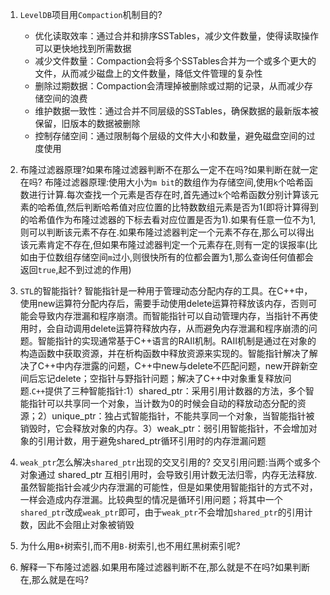 1. `LevelDB`项目用`Compaction`机制目的?
    * 优化读取效率：通过合并和排序SSTables，减少文件数量，使得读取操作可以更快地找到所需数据
    * 减少文件数量：Compaction会将多个SSTables合并为一个或多个更大的文件，从而减少磁盘上的文件数量，降低文件管理的复杂性
    * 删除过期数据：Compaction会清理掉被删除或过期的记录，从而减少存储空间的浪费
    * 维护数据一致性：通过合并不同层级的SSTables，确保数据的最新版本被保留，旧版本的数据被删除
    * 控制存储空间：通过限制每个层级的文件大小和数量，避免磁盘空间的过度使用
2. 布隆过滤器原理?如果布隆过滤器判断不在那么一定不在吗?如果判断在就一定在吗?
   布隆过滤器原理:使用大小为`m bit`的数组作为存储空间,使用`k`个哈希函数进行计算.每次查找一个元素是否存在时,首先通过`k`个哈希函数分别计算该元素的哈希值,然后判断哈希值对应位置的比特数数组元素是否为1(即将计算得到的哈希值作为布隆过滤器的下标去看对应位置是否为1).如果有任意一位不为1,则可以判断该元素不存在.如果布隆过滤器判定一个元素不存在,那么可以得出该元素肯定不存在,但如果布隆过滤器判定一个元素存在,则有一定的误报率(比如由于位数组存储空间`m`过小,则很快所有的位都会置为1,那么查询任何值都会返回`true`,起不到过滤的作用)
3. `STL`的智能指针?
   智能指针是一种用于管理动态分配内存的工具。在C++中，使用new运算符分配内存后，需要手动使用delete运算符释放该内存，否则可能会导致内存泄漏和程序崩溃。而智能指针可以自动管理内存，当指针不再使用时，会自动调用delete运算符释放内存，从而避免内存泄漏和程序崩溃的问题。智能指针的实现通常基于C++语言的RAII机制。RAII机制是通过在对象的构造函数中获取资源，并在析构函数中释放资源来实现的。智能指针解决了解决了C++中内存泄露的问题，C++中new与delete不匹配问题，new开辟新空间后忘记delete；空指针与野指针问题；解决了C++中对象重复释放问题.`C++`提供了三种智能指针:1）shared_ptr：采用引用计数器的方法，多个智能指针可以共享同一个对象，当计数为0的时候会自动的释放动态分配的资源；2）unique_ptr：独占式智能指针，不能共享同一个对象，当智能指针被销毁时，它会释放对象的内存。3）weak_ptr：弱引用智能指针，不会增加对象的引用计数，用于避免shared_ptr循环引用时的内存泄漏问题
4. `weak_ptr`怎么解决`shared_ptr`出现的交叉引用的?
   交叉引用问题:当两个或多个对象通过 shared_ptr 互相引用时，会导致引用计数无法归零，内存无法释放.
   虽然智能指针会减少内存泄漏的可能性，但是如果使用智能指针的方式不对，一样会造成内存泄漏。比较典型的情况是循环引用问题；将其中一个`shared_ptr`改成`weak_ptr`即可，由于`weak_ptr`不会增加`shared_ptr`的引用计数，因此不会阻止对象被销毁
5. 为什么用`B+`树索引,而不用`B-`树索引,也不用红黑树索引呢?

6. 解释一下布隆过滤器.如果用布隆过滤器判断不在,那么就是不在吗?如果判断在,那么就是在吗?
   
   